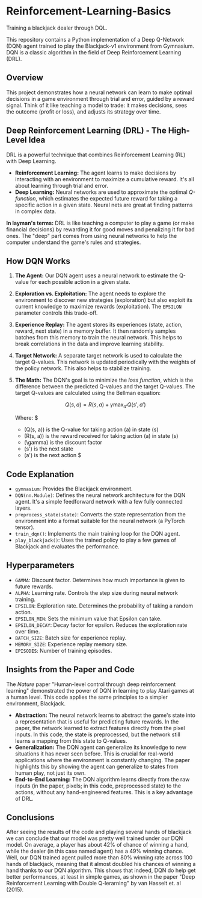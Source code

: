# Reinforcement-Learning-Basics
Training a blackjack dealer through DQL.


This repository contains a Python implementation of a Deep Q-Network (DQN) agent trained to play the Blackjack-v1 environment from Gymnasium. DQN is a classic algorithm in the field of Deep Reinforcement Learning (DRL).

## Overview

This project demonstrates how a neural network can learn to make optimal decisions in a game environment through trial and error, guided by a reward signal.  Think of it like teaching a model to trade: it makes decisions, sees the outcome (profit or loss), and adjusts its strategy over time.

## Deep Reinforcement Learning (DRL) - The High-Level Idea

DRL is a powerful technique that combines Reinforcement Learning (RL) with Deep Learning.

*   **Reinforcement Learning:**  The agent learns to make decisions by interacting with an environment to maximize a cumulative reward. It's all about learning through trial and error.
*   **Deep Learning:**  Neural networks are used to approximate the optimal *Q-function*, which estimates the expected future reward for taking a specific action in a given state. Neural nets are great at finding patterns in complex data.

**In layman's terms:** DRL is like teaching a computer to play a game (or make financial decisions) by rewarding it for good moves and penalizing it for bad ones. The "deep" part comes from using neural networks to help the computer understand the game's rules and strategies.

## How DQN Works 

1.  **The Agent:**  Our DQN agent uses a neural network to estimate the Q-value for each possible action in a given state.
2.  **Exploration vs. Exploitation:**  The agent needs to explore the environment to discover new strategies (exploration) but also exploit its current knowledge to maximize rewards (exploitation).  The `EPSILON` parameter controls this trade-off.
3.  **Experience Replay:**  The agent stores its experiences (state, action, reward, next state) in a memory buffer.  It then randomly samples batches from this memory to train the neural network.  This helps to break correlations in the data and improve learning stability.
4.  **Target Network:**  A separate target network is used to calculate the target Q-values.  This network is updated periodically with the weights of the policy network.  This also helps to stabilize training.
5.  **The Math:** The DQN's goal is to minimize the *loss function*, which is the difference between the predicted Q-values and the target Q-values.  The target Q-values are calculated using the Bellman equation:

    $$
    Q(s, a) = R(s, a) + \gamma \max_{a'} Q(s', a')
    $$

    Where:
    $
    *   \(Q(s, a)\) is the Q-value for taking action \(a\) in state \(s\)
    *   \(R(s, a)\) is the reward received for taking action \(a\) in state \(s\)
    *   \(\gamma\) is the discount factor
    *   \(s'\) is the next state
    *   \(a'\) is the next action
    $

## Code Explanation

*   `gymnasium`: Provides the Blackjack environment.
*   `DQN(nn.Module)`: Defines the neural network architecture for the DQN agent.  It's a simple feedforward network with a few fully connected layers.
*   `preprocess_state(state)`: Converts the state representation from the environment into a format suitable for the neural network (a PyTorch tensor).
*   `train_dqn()`: Implements the main training loop for the DQN agent.
*   `play_blackjack()`:  Uses the trained policy to play a few games of Blackjack and evaluates the performance.

## Hyperparameters

*   `GAMMA`: Discount factor.  Determines how much importance is given to future rewards.
*   `ALPHA`: Learning rate.  Controls the step size during neural network training.
*   `EPSILON`: Exploration rate.  Determines the probability of taking a random action.
*   `EPSILON_MIN`: Sets the minimum value that Epsilon can take.
*   `EPSILON_DECAY`: Decay factor for epsilon.  Reduces the exploration rate over time.
*   `BATCH_SIZE`: Batch size for experience replay.
*   `MEMORY_SIZE`: Experience replay memory size.
*   `EPISODES`: Number of training episodes.


## Insights from the Paper and Code

The *Nature* paper "Human-level control through deep reinforcement learning" demonstrated the power of DQN in learning to play Atari games at a human level. This code applies the same principles to a simpler environment, Blackjack.

*   **Abstraction:** The neural network learns to abstract the game's state into a representation that is useful for predicting future rewards. In the paper, the network learned to extract features directly from the pixel inputs. In this code, the state is preprocessed, but the network still learns a mapping from this state to Q-values.
*   **Generalization:** The DQN agent can generalize its knowledge to new situations it has never seen before.  This is crucial for real-world applications where the environment is constantly changing.  The paper highlights this by showing the agent can generalize to states from human play, not just its own.
*   **End-to-End Learning:** The DQN algorithm learns directly from the raw inputs (in the paper, pixels; in this code, preprocessed state) to the actions, without any hand-engineered features.  This is a key advantage of DRL.


## Conclusions
After seeing the results of the code and playing several hands of blackjack we can conclude that our model was pretty well trained under our DQN model. On average, a player has about 42% of chance of winning a hand, while the dealer (in this case named agent) has a 49% winning chance. Well, our DQN trained agent pulled more than 80% winning rate across 100 hands of blackjack, meaning that it almost doubled his chances of winning a hand thanks to our DQN algorithm. This shows that indeed, DQN do help get better performances, at least in simple games, as shown in the paper "Deep Reinforcement Learning with Double Q-lerarning" by van Hasselt et. al (2015).
